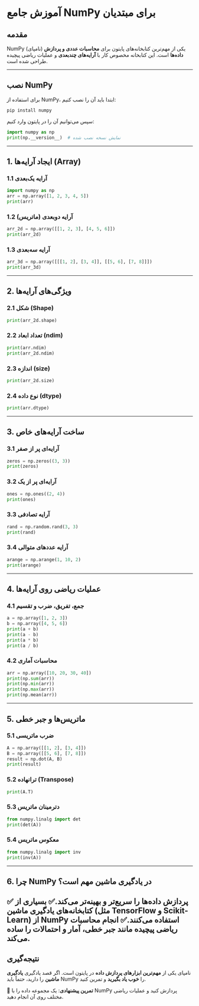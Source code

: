 # آموزش جامع NumPy برای مبتدیان

## مقدمه
NumPy (نامپای) یکی از مهم‌ترین کتابخانه‌های پایتون برای **محاسبات عددی و پردازش داده‌ها** است.
این کتابخانه مخصوص کار با **آرایه‌های چندبعدی** و عملیات ریاضی پیچیده طراحی شده است.

---

## نصب NumPy

برای استفاده از NumPy، ابتدا باید آن را نصب کنیم:

```
pip install numpy
```

سپس می‌توانیم آن را در پایتون وارد کنیم:

```python
import numpy as np
print(np.__version__)  # نمایش نسخه نصب شده
```

---

## 1. ایجاد آرایه‌ها (Array)

### 1.1 آرایه یک‌بعدی
```python
import numpy as np
arr = np.array([1, 2, 3, 4, 5])
print(arr)
```

### 1.2 آرایه دو‌بعدی (ماتریس)
```python
arr_2d = np.array([[1, 2, 3], [4, 5, 6]])
print(arr_2d)
```

### 1.3 آرایه سه‌بعدی
```python
arr_3d = np.array([[[1, 2], [3, 4]], [[5, 6], [7, 8]]])
print(arr_3d)
```

---

## 2. ویژگی‌های آرایه‌ها

### 2.1 شکل (Shape)
```python
print(arr_2d.shape)
```

### 2.2 تعداد ابعاد (ndim)
```python
print(arr.ndim)
print(arr_2d.ndim)
```

### 2.3 اندازه (size)
```python
print(arr_2d.size)
```

### 2.4 نوع داده (dtype)
```python
print(arr.dtype)
```

---

## 3. ساخت آرایه‌های خاص

### 3.1 آرایه‌ای پر از صفر
```python
zeros = np.zeros((3, 3))
print(zeros)
```

### 3.2 آرایه‌ای پر از یک
```python
ones = np.ones((2, 4))
print(ones)
```

### 3.3 آرایه تصادفی
```python
rand = np.random.rand(3, 3)
print(rand)
```

### 3.4 آرایه عددهای متوالی
```python
arange = np.arange(1, 10, 2)
print(arange)
```

---

## 4. عملیات ریاضی روی آرایه‌ها

### 4.1 جمع، تفریق، ضرب و تقسیم
```python
a = np.array([1, 2, 3])
b = np.array([4, 5, 6])
print(a + b)
print(a - b)
print(a * b)
print(a / b)
```

### 4.2 محاسبات آماری
```python
arr = np.array([10, 20, 30, 40])
print(np.sum(arr))
print(np.min(arr))
print(np.max(arr))
print(np.mean(arr))
```

---

## 5. ماتریس‌ها و جبر خطی
### 5.1 ضرب ماتریسی
```python
A = np.array([[1, 2], [3, 4]])
B = np.array([[5, 6], [7, 8]])
result = np.dot(A, B)
print(result)
```

### 5.2 ترانهاده (Transpose)
```python
print(A.T)
```

### 5.3 دترمینان ماتریس
```python
from numpy.linalg import det
print(det(A))
```

### 5.4 معکوس ماتریس
```python
from numpy.linalg import inv
print(inv(A))
```

---

## 6. چرا NumPy در یادگیری ماشین مهم است؟

✅ پردازش داده‌ها را سریع‌تر و بهینه‌تر می‌کند.✅ بسیاری از کتابخانه‌های یادگیری ماشین (مثل TensorFlow و Scikit-Learn) از NumPy استفاده می‌کنند.✅ انجام محاسبات ریاضی پیچیده مانند جبر خطی، آمار و احتمالات را ساده می‌کند.
---

## نتیجه‌گیری
نامپای یکی از **مهم‌ترین ابزارهای پردازش داده** در پایتون است.
اگر قصد یادگیری **یادگیری ماشین** را دارید، حتماً باید NumPy را **خوب یاد بگیرید** و تمرین کنید.

🎯 **تمرین پیشنهادی**: یک مجموعه داده را با NumPy پردازش کنید و عملیات ریاضی مختلف روی آن انجام دهید.
